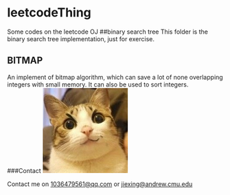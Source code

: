 # leetcodeThing
Some codes on the leetcode OJ
##binary search tree
This folder is the binary search tree implementation, just for exercise.
## BITMAP
An implement of bitmap algorithm, which can save a lot of none overlapping integers with small memory. It can also be used to sort integers.
###Contact
![My icon](./img/catIcon.jpg "Jiexin Guo")

Contact me on <1036479561@qq.com> or <jiexing@andrew.cmu.edu> 